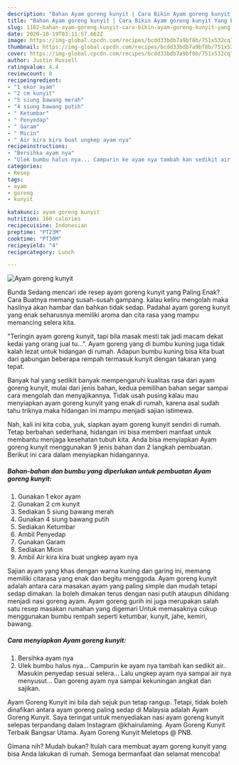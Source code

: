 ```yaml
---
description: "Bahan Ayam goreng kunyit | Cara Bikin Ayam goreng kunyit Yang Enak Banget"
title: "Bahan Ayam goreng kunyit | Cara Bikin Ayam goreng kunyit Yang Enak Banget"
slug: 1182-bahan-ayam-goreng-kunyit-cara-bikin-ayam-goreng-kunyit-yang-enak-banget
date: 2020-10-19T03:11:57.662Z
image: https://img-global.cpcdn.com/recipes/bcdd33bdb7a9bf8b/751x532cq70/ayam-goreng-kunyit-foto-resep-utama.jpg
thumbnail: https://img-global.cpcdn.com/recipes/bcdd33bdb7a9bf8b/751x532cq70/ayam-goreng-kunyit-foto-resep-utama.jpg
cover: https://img-global.cpcdn.com/recipes/bcdd33bdb7a9bf8b/751x532cq70/ayam-goreng-kunyit-foto-resep-utama.jpg
author: Justin Russell
ratingvalue: 4.4
reviewcount: 8
recipeingredient:
- "1 ekor ayam"
- "2 cm kunyit"
- "5 siung bawang merah"
- "4 siung bawang putih"
- " Ketumbar"
- " Penyedap"
- " Garam"
- " Micin"
- " Air kira kira buat ungkep ayam nya"
recipeinstructions:
- "Bersihka ayam nya"
- "Ulek bumbu halus nya... Campurin ke ayam nya tambah kan sedikit air.. Masukin penyedap sesuai selera... Lalu ungkep ayam nya sampai air nya menyusut... Dan goreng ayam nya sampai kekuningan angkat dan sajikan."
categories:
- Resep
tags:
- ayam
- goreng
- kunyit

katakunci: ayam goreng kunyit 
nutrition: 160 calories
recipecuisine: Indonesian
preptime: "PT23M"
cooktime: "PT30M"
recipeyield: "4"
recipecategory: Lunch

---
```



![Ayam goreng kunyit](https://img-global.cpcdn.com/recipes/bcdd33bdb7a9bf8b/751x532cq70/ayam-goreng-kunyit-foto-resep-utama.jpg)

Bunda Sedang mencari ide resep ayam goreng kunyit yang Paling Enak? Cara Buatnya memang susah-susah gampang. kalau keliru mengolah maka hasilnya akan hambar dan bahkan tidak sedap. Padahal ayam goreng kunyit yang enak seharusnya memiliki aroma dan cita rasa yang mampu memancing selera kita.

&#34;Teringin ayam goreng kunyit, tapi bila masak mesti tak jadi macam dekat kedai yang orang jual tu…&#34;. Ayam goreng yang di bumbu kuning juga tidak kalah lezat untuk hidangan di rumah. Adapun bumbu kuning bisa kita buat dari gabungan beberapa rempah termasuk kunyit dengan takaran yang tepat.

Banyak hal yang sedikit banyak mempengaruhi kualitas rasa dari ayam goreng kunyit, mulai dari jenis bahan, kedua pemilihan bahan segar sampai cara mengolah dan menyajikannya. Tidak usah pusing kalau mau menyiapkan ayam goreng kunyit yang enak di rumah, karena asal sudah tahu triknya maka hidangan ini mampu menjadi sajian istimewa.


Nah, kali ini kita coba, yuk, siapkan ayam goreng kunyit sendiri di rumah. Tetap berbahan sederhana, hidangan ini bisa memberi manfaat untuk membantu menjaga kesehatan tubuh kita. Anda bisa menyiapkan Ayam goreng kunyit menggunakan 9 jenis bahan dan 2 langkah pembuatan. Berikut ini cara dalam menyiapkan hidangannya.

<!--inarticleads1-->

##### Bahan-bahan dan bumbu yang diperlukan untuk pembuatan Ayam goreng kunyit:

1. Gunakan 1 ekor ayam
1. Gunakan 2 cm kunyit
1. Sediakan 5 siung bawang merah
1. Gunakan 4 siung bawang putih
1. Sediakan  Ketumbar
1. Ambil  Penyedap
1. Gunakan  Garam
1. Sediakan  Micin
1. Ambil  Air kira kira buat ungkep ayam nya


Sajian ayam yang khas dengan warna kuning dan garing ini, memang memiliki citarasa yang enak dan begitu menggoda. Ayam goreng kunyit adalah antara cara masakan ayam yang paling simple dan mudah tetapi sedap dimakan. Ia boleh dimakan terus dengan nasi putih ataupun dihidang menjadi nasi goreng ayam. Ayam goreng gurih ini juga merupakan salah satu resep masakan rumahan yang digemari Untuk memasaknya cukup menggunakan bumbu rempah seperti ketumbar, kunyit, jahe, kemiri, bawang. 

<!--inarticleads2-->

##### Cara menyiapkan Ayam goreng kunyit:

1. Bersihka ayam nya
1. Ulek bumbu halus nya... Campurin ke ayam nya tambah kan sedikit air.. Masukin penyedap sesuai selera... Lalu ungkep ayam nya sampai air nya menyusut... Dan goreng ayam nya sampai kekuningan angkat dan sajikan.


Ayam Goreng Kunyit ini bila dah sejuk pun tetap rangup. Tetapi, tidak boleh dinafikan antara ayam goreng paling sedap di Malaysia adalah Ayam Goreng Kunyit. Saya teringat untuk menyediakan nasi ayam goreng kunyit selepas terpandang dalam Instagram @khairulaming. Ayam Goreng Kunyit Terbaik Bangsar Utama. Ayam Goreng Kunyit Meletops @ PNB. 

Gimana nih? Mudah bukan? Itulah cara membuat ayam goreng kunyit yang bisa Anda lakukan di rumah. Semoga bermanfaat dan selamat mencoba!
